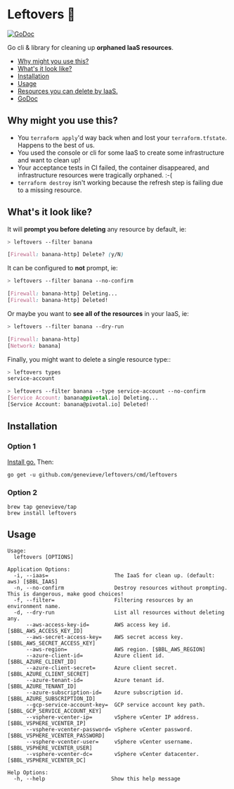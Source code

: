 # Leftovers :turkey:

[![GoDoc](https://godoc.org/github.com/genevieve/leftovers?status.svg)](https://godoc.org/github.com/genevieve/leftovers)

Go cli & library for cleaning up **orphaned IaaS resources**.

* <a href='#why'>Why might you use this?</a>
* <a href='#what'>What's it look like?</a>
* <a href='#how'>Installation</a>
* <a href='#usage'>Usage</a>
* [Resources you can delete by IaaS.](RESOURCES.md)
* [GoDoc](https://godoc.org/github.com/genevieve/leftovers)



## <a name='why'></a> Why might you use this?
- You `terraform apply`'d way back when and lost your `terraform.tfstate`. Happens to the best of us.
- You used the console or cli for some IaaS to create some infrastructure and want to clean up!
- Your acceptance tests in CI failed, the container disappeared, and
infrastructure resources were tragically orphaned. :-(
- `terraform destroy` isn't working because the refresh step is failing due to a missing resource.



## <a name='what'></a>What's it look like?

It will **prompt you before deleting** any resource by default, ie:

```css
> leftovers --filter banana

[Firewall: banana-http] Delete? (y/N)
```

It can be configured to **not** prompt, ie:

```css
> leftovers --filter banana --no-confirm

[Firewall: banana-http] Deleting...
[Firewall: banana-http] Deleted!
```

Or maybe you want to **see all of the resources** in your IaaS, ie:
```css
> leftovers --filter banana --dry-run

[Firewall: banana-http]
[Network: banana]
```


Finally, you might want to delete a single resource type::
```css
> leftovers types
service-account

> leftovers --filter banana --type service-account --no-confirm
[Service Account: banana@pivotal.io] Deleting...
[Service Account: banana@pivotal.io] Deleted!
```



## <a name='how'></a>Installation

### Option 1
[Install go.](https://golang.org/doc/install) Then:

```
go get -u github.com/genevieve/leftovers/cmd/leftovers
```

### Option 2

```
brew tap genevieve/tap
brew install leftovers
```



## <a name='how'></a>Usage

```
Usage:
  leftovers [OPTIONS]

Application Options:
  -i, --iaas=                     The IaaS for clean up. (default: aws) [$BBL_IAAS]
  -n, --no-confirm                Destroy resources without prompting. This is dangerous, make good choices!
  -f, --filter=                   Filtering resources by an environment name.
  -d, --dry-run                   List all resources without deleting any.
      --aws-access-key-id=        AWS access key id. [$BBL_AWS_ACCESS_KEY_ID]
      --aws-secret-access-key=    AWS secret access key. [$BBL_AWS_SECRET_ACCESS_KEY]
      --aws-region=               AWS region. [$BBL_AWS_REGION]
      --azure-client-id=          Azure client id. [$BBL_AZURE_CLIENT_ID]
      --azure-client-secret=      Azure client secret. [$BBL_AZURE_CLIENT_SECRET]
      --azure-tenant-id=          Azure tenant id. [$BBL_AZURE_TENANT_ID]
      --azure-subscription-id=    Azure subscription id. [$BBL_AZURE_SUBSCRIPTION_ID]
      --gcp-service-account-key=  GCP service account key path. [$BBL_GCP_SERVICE_ACCOUNT_KEY]
      --vsphere-vcenter-ip=       vSphere vCenter IP address. [$BBL_VSPHERE_VCENTER_IP]
      --vsphere-vcenter-password= vSphere vCenter password. [$BBL_VSPHERE_VCENTER_PASSWORD]
      --vsphere-vcenter-user=     vSphere vCenter username. [$BBL_VSPHERE_VCENTER_USER]
      --vsphere-vcenter-dc=       vSphere vCenter datacenter. [$BBL_VSPHERE_VCENTER_DC]

Help Options:
  -h, --help                     Show this help message
```

